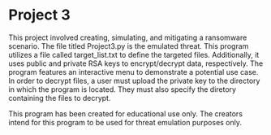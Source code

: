 # Project 3

This project involved creating, simulating, and mitigating a ransomware scenario. The file titled Project3.py is the emulated threat. This program utilizes a file called target_list.txt to define the targeted files. Additionally, it uses public and private RSA keys to encrypt/decrypt data, respectively. The program features an interactive menu to demonstrate a potential use case. In order to decrypt files, a user must upload the private key to the directory in which the program is located. They must also specify the diretory containing the files to decrypt.

This program has been created for educational use only. The creators intend for this program to be used for threat emulation purposes only.
